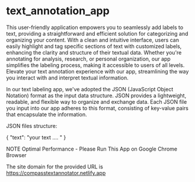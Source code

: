 # text_annotation_app
This user-friendly application empowers you to seamlessly add labels to text, providing a straightforward and efficient solution for categorizing and organizing your content. 
With a clean and intuitive interface, users can easily highlight and tag specific sections of text with customized labels, enhancing the clarity and structure of their textual data. 
Whether you're annotating for analysis, research, or personal organization, our app simplifies the labeling process, making it accessible to users of all levels. 
Elevate your text annotation experience with our app, streamlining the way you interact with and interpret textual information.

In our text labeling app, we've adopted the JSON (JavaScript Object Notation) format as the input data structure. 
JSON provides a lightweight, readable, and flexible way to organize and exchange data. 
Each JSON file you input into our app adheres to this format, consisting of key-value pairs that encapsulate the information.

JSON files structure:

{
  "text": "your text .... "
}

NOTE
Optimal Performance - Please Run This App on Google Chrome Browser

The site domain for the provided URL is https://compasstextannotator.netlify.app
